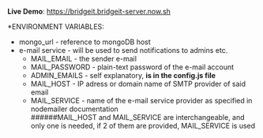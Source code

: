**Live Demo**: https://bridgeit.bridgeit-server.now.sh

*ENVIRONMENT VARIABLES:
- mongo_url - reference to mongoDB host
- e-mail service - will be used to send notifications to admins etc.
    * MAIL_EMAIL - the sender e-mail
    * MAIL_PASSWORD - plain-text password of the e-mail account
    * ADMIN_EMAILS - self explanatory, **is in the config.js file**
    * MAIL_HOST - IP adress or domain name of SMTP provider of said email
    * MAIL_SERVICE - name of the e-mail service provider as specified in nodemailer documentation  
    ######MAIL_HOST and MAIL_SERVICE are interchangeable, and only one is needed, if 2 of them are provided, MAIL_SERVICE is used
    